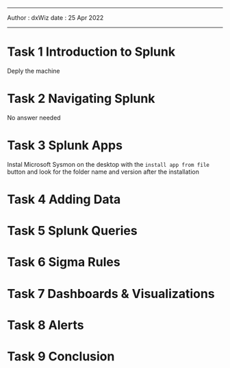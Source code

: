 ***

Author : dxWiz
date : 25 Apr 2022

***


# Task 1 Introduction to Splunk

Deply the machine

# Task 2 Navigating Splunk

No answer needed

# Task 3 Splunk Apps

Instal Microsoft Sysmon on the desktop with the `install app from file` button and look for the folder name and version after the installation

# Task 4 Adding Data
# Task 5 Splunk Queries
# Task 6 Sigma Rules
# Task 7 Dashboards & Visualizations
# Task 8 Alerts
# Task 9 Conclusion 
